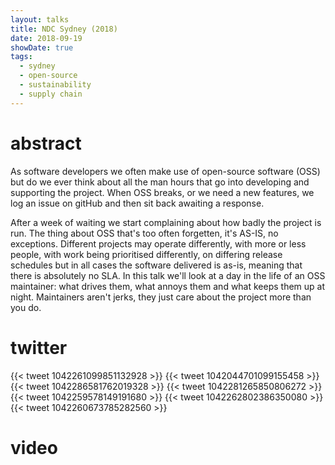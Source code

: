 ```yaml
---
layout: talks
title: NDC Sydney (2018)
date: 2018-09-19
showDate: true
tags: 
  - sydney
  - open-source
  - sustainability
  - supply chain
---
```


# abstract

As software developers we often make use of open-source software (OSS) but do we ever think about all the man hours that go into developing and supporting the project. When OSS breaks, or we need a new features, we log an issue on gitHub and then sit back awaiting a response.

After a week of waiting we start complaining about how badly the project is run. The thing about OSS that's too often forgetten, it's AS-IS, no exceptions. Different projects may operate differently, with more or less people, with work being prioritised differently, on differing release schedules but in all cases the software delivered is as-is, meaning that there is absolutely no SLA. In this talk we'll look at a day in the life of an OSS maintainer: what drives them, what annoys them and what keeps them up at night. Maintainers aren't jerks, they just care about the project more than you do.


# twitter

{{< tweet 1042261099851132928 >}}
{{< tweet 1042044701099155458 >}}
{{< tweet 1042286581762019328 >}}
{{< tweet 1042281265850806272 >}}
{{< tweet 1042259578149191680 >}}
{{< tweet 1042262802386350080 >}}
{{< tweet 1042260673785282560 >}}

# video 


